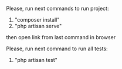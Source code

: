 Please, run next commands to run project:

1) "composer install"
2) "php artisan serve"

then open link from last command in browser

Please, run next command to run all tests:
1) "php artisan test"
